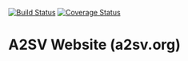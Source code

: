 [![Build Status](https://travis-ci.org/RealEskalate/a2sv.org.svg?branch=master)](https://travis-ci.org/RealEskalate/a2sv.org) 
[![Coverage Status](https://coveralls.io/repos/github/RealEskalate/a2sv.org/badge.svg?branch=master)](https://coveralls.io/github/RealEskalate/a2sv.org?branch=master)

# A2SV Website (a2sv.org)

